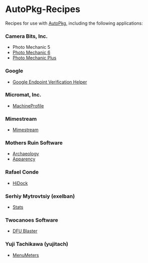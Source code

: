 # AutoPkg-Recipes

Recipes for use with [AutoPkg](https://github.com/autopkg/autopkg), including the following applications:

### Camera Bits, Inc.
* Photo Mechanic 5
* [Photo Mechanic 6](https://home.camerabits.com/tour-photo-mechanic/)
* [Photo Mechanic Plus](https://home.camerabits.com/tour-photo-mechanic-plus/)

### Google
* [Google Endpoint Verification Helper](https://support.google.com/a/answer/9007320#zippy=%2Cstep-if-necessary-install-the-helper-app-mac-windows-and-linux-only)

### Micromat, Inc.
* [MachineProfile](https://www.micromat.com/products/machineprofile)

### Mimestream
* [Mimestream](https://mimestream.com)

### Mothers Ruin Software
* [Archaeology](https://www.mothersruin.com/software/Archaeology/)
* [Apparency](https://mothersruin.com/software/Apparency/)

### Rafael Conde
* [HiDock](https://hidock.app)

### Serhiy Mytrovtsiy (exelban)
* [Stats](https://github.com/exelban/stats/)

### Twocanoes Software
* [DFU Blaster](https://www.kevinmcox.com/2023/02/dfu-blaster-an-even-easier-method-to-put-a-macbook-into-dfu-mode/)

### Yuji Tachikawa (yujitach)
* [MenuMeters](https://member.ipmu.jp/yuji.tachikawa/MenuMetersElCapitan/)
